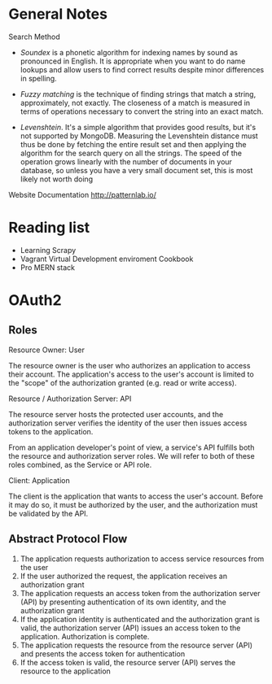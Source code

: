 # General Notes
Search Method
- *Soundex* is a phonetic algorithm for indexing names by sound as pronounced in English. It is appropriate when you want to do name lookups and allow users to find correct results despite minor differences in spelling.

- *Fuzzy matching* is the technique of finding strings that match a string, approximately, not exactly. The closeness of a match is measured in terms of operations necessary to convert the string into an exact match.

- *Levenshtein*. It's a simple algorithm that provides good results, but it's not supported by MongoDB. Measuring the Levenshtein distance must thus be done by fetching the entire result set and then applying the algorithm for the search query on all the strings. The speed of the operation grows linearly with the number of documents in your database, so unless you have a very small document set, this is most likely not
worth doing

Website Documentation
http://patternlab.io/

# Reading list 
- Learning Scrapy
- Vagrant Virtual Development enviroment Cookbook
- Pro MERN stack


# OAuth2
## Roles
Resource Owner: User

The resource owner is the user who authorizes an application to access their account. The application's access to the user's account is limited to the "scope" of the authorization granted (e.g. read or write access).

Resource / Authorization Server: API

The resource server hosts the protected user accounts, and the authorization server verifies the identity of the user then issues access tokens to the application.

From an application developer's point of view, a service's API fulfills both the resource and authorization server roles. We will refer to both of these roles combined, as the Service or API role.

Client: Application

The client is the application that wants to access the user's account. Before it may do so, it must be authorized by the user, and the authorization must be validated by the API.

## Abstract Protocol Flow
1. The application requests authorization to access service resources from the user
2. If the user authorized the request, the application receives an authorization grant
3. The application requests an access token from the authorization server (API) by presenting authentication of its own identity, and the authorization grant
4. If the application identity is authenticated and the authorization grant is valid, the authorization server (API) issues an access token to the application. Authorization is complete.
5. The application requests the resource from the resource server (API) and presents the access token for authentication
6. If the access token is valid, the resource server (API) serves the resource to the application
